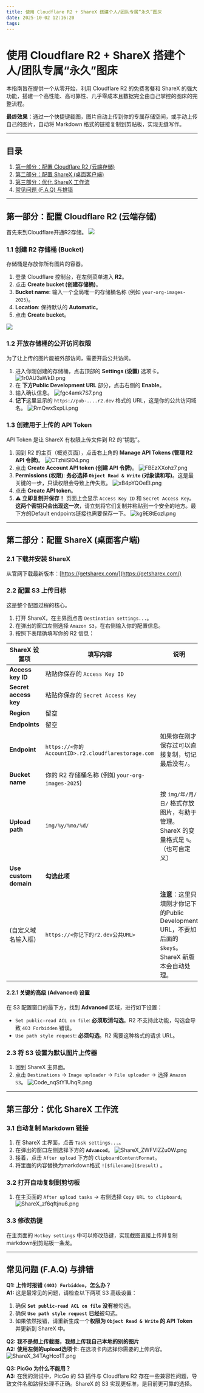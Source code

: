 ```yaml
---
title: 使用 Cloudflare R2 + ShareX 搭建个人/团队专属“永久”图床
date: 2025-10-02 12:16:20
tags:
---
```

# 使用 Cloudflare R2 + ShareX 搭建个人/团队专属“永久”图床

本指南旨在提供一个从零开始，利用 Cloudflare R2 的免费套餐和 ShareX 的强大功能，搭建一个高性能、高可靠性、几乎零成本且数据完全由自己掌控的图床的完整流程。

**最终效果**：通过一个快捷键截图，图片自动上传到你的专属存储空间，或手动上传自己的图片，自动将 Markdown 格式的链接复制到剪贴板，实现无缝写作。

---

## 目录
1.  [第一部分：配置 Cloudflare R2 (云端存储)](#第一部分配置-cloudflare-r2-云端存储)
2.  [第二部分：配置 ShareX (桌面客户端)](#第二部分配置-sharex-桌面客户端)
3.  [第三部分：优化 ShareX 工作流](#第三部分优化-sharex-工作流)
4.  [常见问题 (F.A.Q) 与排错](#常见问题-faq-与排错)

---

## 第一部分：配置 Cloudflare R2 (云端存储)

首先来到Cloudflare开通R2存储。
![](https://pub-85d4dcece16844bf8290aa4b33608ccd.r2.dev/ShareX/2025/09/%E5%9B%BE%E7%89%87_20250927143514.png)

### 1.1 创建 R2 存储桶 (Bucket)

存储桶是存放你所有图片的容器。

1.  登录 Cloudflare 控制台，在左侧菜单进入 **R2**。
2.  点击 **Create bucket (创建存储桶)**。
3.  **Bucket name**: 输入一个全局唯一的存储桶名称 (例如 `your-org-images-2025`)。
4.  **Location**: 保持默认的 **Automatic**。
5.  点击 **Create bucket**。

![](https://pub-85d4dcece16844bf8290aa4b33608ccd.r2.dev/ShareX/2025/09/xrRAVMB2Sz.png)

### 1.2 开放存储桶的公开访问权限

为了让上传的图片能被外部访问，需要开启公共访问。

1.  进入你刚创建的存储桶，点击顶部的 **Settings (设置)** 选项卡。
![1r0AU3aWkD.png](https://pub-85d4dcece16844bf8290aa4b33608ccd.r2.dev/ShareX/2025/09/1r0AU3aWkD.png)
2.  在 **下方Public Development URL** 部分，点击右侧的 **Enable**。
3.  输入确认信息。
![fgc4amk7S7.png](https://pub-85d4dcece16844bf8290aa4b33608ccd.r2.dev/ShareX/2025/09/fgc4amk7S7.png)
4.  **记下**这里显示的 `https://pub-....r2.dev` 格式的 URL，这是你的公共访问域名。
![RmQwxSxpLi.png](https://pub-85d4dcece16844bf8290aa4b33608ccd.r2.dev/ShareX/2025/09/RmQwxSxpLi.png)

### 1.3 创建用于上传的 API Token

API Token 是让 ShareX 有权限上传文件到 R2 的“钥匙”。

1.  回到 R2 的主页（概览页面），点击右上角的 **Manage API Tokens (管理 R2 API 令牌)**。
![CTzhiiSl04.png](https://pub-85d4dcece16844bf8290aa4b33608ccd.r2.dev/ShareX/2025/09/CTzhiiSl04.png)
1.  点击 **Create Account API token (创建 API 令牌)**。
![FBEzXXohz7.png](https://pub-85d4dcece16844bf8290aa4b33608ccd.r2.dev/ShareX/2025/09/FBEzXXohz7.png)
2.  **Permissions (权限)**: **务必选择 `Object Read & Write` (对象读和写)**。这是最关键的一步，只读权限会导致上传失败。
![xB4pYQOeEI.png](https://pub-85d4dcece16844bf8290aa4b33608ccd.r2.dev/ShareX/2025/09/xB4pYQOeEI.png)
3.  点击 **Create API token**。
4.  **⚠️ 立即复制并保存！** 页面上会显示 `Access Key ID` 和 `Secret Access Key`。**这两个密钥只会出现这一次**，请立刻将它们复制并粘贴到一个安全的地方。最下方的Default endpoints链接也需要保存一下。
![kg9E8tEozI.png](https://pub-85d4dcece16844bf8290aa4b33608ccd.r2.dev/ShareX/2025/09/kg9E8tEozI.png)

---

## 第二部分：配置 ShareX (桌面客户端)

### 2.1 下载并安装 ShareX

从官网下载最新版本：[https://getsharex.com/](https://getsharex.com/)

### 2.2 配置 S3 上传目标

这是整个配置过程的核心。

1.  打开 ShareX，在主界面点击 `Destination settings...`。
2.  在弹出的窗口左侧选择 `Amazon S3`，在右侧输入你的配置信息。
3.  按照下表精确填写你的 R2 信息：

| ShareX 设置项             | 填写内容                                                               | 说明                                                                      |
| ------------------------- | ---------------------------------------------------------------------- | ------------------------------------------------------------------------- |
| **Access key ID** | 粘贴你保存的 `Access Key ID`                                             |                                                                           |
| **Secret access key** | 粘贴你保存的 `Secret Access Key`                                           |                                                                           |
| **Region** | 留空                                                                 |                                                                           |
| **Endpoints** | 留空                       |        
| **Endpoint** | `https://<你的AccountID>.r2.cloudflarestorage.com`                       |  如果你在刚才保存过可以直接复制，切记最后没有`/`。                                           |
| **Bucket name** | 你的 R2 存储桶名称 (例如 `your-org-images-2025`)                         |                                                                           |
| **Upload path** | `img/%y/%mo/%d/`                                                         | 按 `img/年/月/日/` 格式存放图片，有助于管理。ShareX 的变量格式是 `%`。（也可自定义）       |
| **Use custom domain** | **勾选此项** |                                                                           |
| (自定义域名输入框)        | `https://<你记下的r2.dev公共URL>`                                          | **注意**：这里只填刚才你记下的Public Development URL，不要加后面的 `$key$`。ShareX 新版本会自动处理。 |


#### 2.2.1 关键的高级 (Advanced) 设置

在 S3 配置窗口的最下方，找到 **Advanced** 区域，进行如下设置：

* `Set public-read ACL on file`: **必须取消勾选**。R2 不支持此功能，勾选会导致 `403 Forbidden` 错误。
* `Use path style request`: **必须勾选**。R2 需要这种格式的请求 URL。

### 2.3 将 S3 设置为默认图片上传器

1.  回到 ShareX 主界面。
2.  点击 `Destinations` -> `Image uploader` -> `File uploader` -> 选择 `Amazon S3`。
![Code_nqStY1UhqR.png](https://pub-85d4dcece16844bf8290aa4b33608ccd.r2.dev/ShareX/2025/09/Code_nqStY1UhqR.png)

---

## 第三部分：优化 ShareX 工作流

### 3.1 自动复制 Markdown 链接

1.  在 ShareX 主界面，点击 `Task settings...`。
2.  在弹出的窗口左侧选择下方的 **`Advanced`**。
![ShareX_ZWFVlZZu0W.png](https://pub-85d4dcece16844bf8290aa4b33608ccd.r2.dev/ShareX/2025/09/ShareX_ZWFVlZZu0W.png)
1.  接着，点击 `After upload` 下方的 `ClipboardContentFormat`。
2.  将里面的内容替换为markdown格式 `![$filename]($result)` 。

### 3.2 打开自动复制到剪切板 

1.  在主页面的 `After upload tasks` -> 右侧选择 `Copy URL to clipboard`。
![ShareX_zf6qftjnu6.png](https://pub-85d4dcece16844bf8290aa4b33608ccd.r2.dev/ShareX/2025/09/ShareX_zf6qftjnu6.png)

### 3.3 修改热键

在主页面的 `Hotkey settings` 中可以修改热键，实现截图直接上传并复制markdown到剪贴板一条龙。

---

## 常见问题 (F.A.Q) 与排错

**Q1: 上传时报错 `(403) Forbidden`，怎么办？**  
**A1:** 这是最常见的问题，请检查以下两项 S3 高级设置：
1.  确保 **`Set public-read ACL on file`** **没有**被勾选。
2.  确保 **`Use path style request`** **已经**被勾选。
3.  如果依然报错，请重新生成一个**权限为 `Object Read & Write` 的 API Token** 并更新到 ShareX 中。

**Q2: 我不是想上传截图，我想上传我自己本地的别的图片**  
**A2:**
**使用左侧的upload选项卡**: 在选项卡内选择你需要的上传内容。
![ShareX_34TAgHco1T.png](https://pub-85d4dcece16844bf8290aa4b33608ccd.r2.dev/ShareX/2025/09/ShareX_34TAgHco1T.png)

**Q3: PicGo 为什么不能用？**  
**A3:** 在我的测试中，PicGo 的 S3 插件与 Cloudflare R2 存在一些兼容性问题，导致文件名和路径处理不正确。ShareX 的 S3 实现更标准，是目前更可靠的选择。
